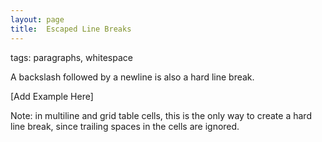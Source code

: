 ```yaml
---
layout: page
title:  Escaped Line Breaks
---
```



tags: paragraphs, whitespace

A backslash followed by a newline is also a hard line break.

[Add Example Here]

Note: in multiline and grid table cells, this is the only way to create a hard line break, since trailing spaces in the cells are ignored.
